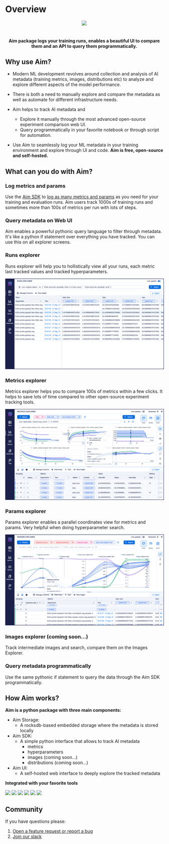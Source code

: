 # Overview
<div align="center">

<img src="https://user-images.githubusercontent.com/13848158/136364717-0939222c-55b6-44f0-ad32-d9ab749546e4.png" height="70" />
<br />
<br />
<h4>
Aim package logs your training runs, enables a beautiful UI to compare them and an API to query them programmatically.
</h4>
</div>

## Why use Aim?

- Modern ML development revolves around collection and analysis of AI metadata (training metrics, images, distributions etc) to analyze and explore different aspects of the model performance.

- There is both a need to manually explore and compare the metadata as well as automate for different infrastructure needs.

- Aim helps to track AI metadata and
  - Explore it manually through the most advanced open-source experiment comparison web UI.
  - Query programmatically in your favorite notebook or through script for automation.

- Use Aim to seamlessly log your ML metadata in your training environment and explore through UI and code. **Aim is free, open-source and self-hosted.**

## What can you do with Aim?

### Log metrics and params

Use the [Aim SDK](./quick_start/SDK_basics.html) to [log as many metrics and params](./quick_start/SDK_basics.html#track-params-and-metrics-with-run) as you need for your training and evaluation runs.
Aim users track 1000s of training runs and sometimes more than 100s of metrics per run with lots of steps.


### Query metadata on Web UI
Aim enables a powerful pythonic query language to filter through metadata.
It's like a python if statement over everything you have tracked. You can use this on all explorer screens.

### Runs explorer
Runs explorer will help you to hollistically view all your runs, each metric last tracked values and tracked hyperparameters.

<img style="border: 1px solid #1d2253" src="./_static/images/overview/runs.png" />

### Metrics explorer
Metrics explorer helps you to compare 100s of metrics within a few clicks.
It helps to save lots of time compared to other open-source experiment tracking tools.

<img style="border: 1px solid #1d2253" src="./_static/images/overview/metrics.png" />

### Params explorer
Params explorer enables a parallel coordinates view for metrics and params. Very helpful when doing hyperparameter search.

<img style="border: 1px solid #1d2253" src="./_static/images/overview/params.png" />

### Images explorer (coming soon...)
Track intermediate images and search, compare them on the Images Explorer.

### Query metadata programmatically
Use the same pythonic if statement to query the data through the Aim SDK programmatically.


## How Aim works?

**Aim is a python package with three main components:**

- Aim Storage:
  - A rocksdb-based embedded storage where the metadata is stored locally
- Aim SDK:
  - A simple python interface that allows to track AI metadata
    - metrics
    - hyperparameters
    - images (coming soon...)
    - distributions (coming soon...)
- Aim UI:
  - A self-hosted web interface to deeply explore the tracked metadata

**Integrated with your favorite tools**

<img src="https://user-images.githubusercontent.com/13848158/96861310-f7239c00-1474-11eb-82a4-4fa6eb2c6bb1.jpg" width="70" />
<img src="https://user-images.githubusercontent.com/13848158/96859323-6ba90b80-1472-11eb-9a6e-c60a90f11396.jpg" width="70" />
<img src="https://user-images.githubusercontent.com/13848158/96861315-f854c900-1474-11eb-8e9d-c7a07cda8445.jpg" width="70" />
<img src="https://user-images.githubusercontent.com/13848158/97086626-8b3c6180-1635-11eb-9e90-f215b898e298.png" width="70" />
<img src="https://user-images.githubusercontent.com/13848158/112145238-8cc58200-8bf3-11eb-8d22-bbdb8809f2aa.png" width="70" />
<img src="https://user-images.githubusercontent.com/13848158/118172152-17c93880-b43d-11eb-9169-785e4b52d89c.png" width="70" />


## Community

If you have questions please:
1. [Open a feature request or report a bug](https://github.com/aimhubio/aim/issues)
2. [Join our slack](https://slack.aimstack.io/)